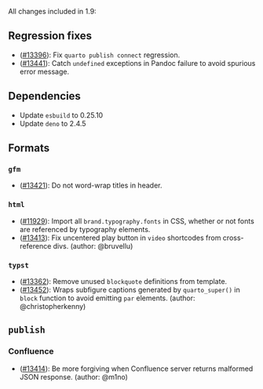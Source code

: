 All changes included in 1.9:

## Regression fixes

- ([#13396](https://github.com/quarto-dev/quarto-cli/issues/13396)): Fix `quarto publish connect` regression.
- ([#13441](https://github.com/quarto-dev/quarto-cli/pull/13441)): Catch `undefined` exceptions in Pandoc failure to avoid spurious error message.

## Dependencies

- Update `esbuild` to 0.25.10
- Update `deno` to 2.4.5

## Formats

### `gfm`

- ([#13421](https://github.com/quarto-dev/quarto-cli/issues/13421)): Do not word-wrap titles in header.

### `html`

- ([#11929](https://github.com/quarto-dev/quarto-cli/issues/11929)): Import all `brand.typography.fonts` in CSS, whether or not fonts are referenced by typography elements.
- ([#13413](https://github.com/quarto-dev/quarto-cli/issues/13413)): Fix uncentered play button in `video` shortcodes from cross-reference divs. (author: @bruvellu)

### `typst`

- ([#13362](https://github.com/quarto-dev/quarto-cli/issues/13362)): Remove unused `blockquote` definitions from template.
- ([#13452](https://github.com/quarto-dev/quarto-cli/issues/13452)): Wraps subfigure captions generated by `quarto_super()` in `block` function to avoid emitting `par` elements. (author: @christopherkenny)

## `publish`

### Confluence

- ([#13414](https://github.com/quarto-dev/quarto-cli/issues/13414)): Be more forgiving when Confluence server returns malformed JSON response. (author: @m1no)
